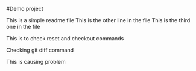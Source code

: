 #Demo project

This is a simple readme file
This is the other line in the file
This is the third one in the file

This is to check reset and checkout commands

Checking git diff command

This is causing problem